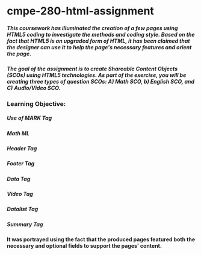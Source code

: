 # cmpe-280-html-assignment
##### This coursework has illuminated the creation of a few pages using HTML5 coding to investigate the methods and coding style. Based on the fact that HTML5 is an upgraded form of HTML, it has been claimed that the designer can use it to help the page's necessary features and orient the page.
##### The goal of the assignment is to create Shareable Content Objects (SCOs) using HTML5 technologies. As part of the exercise, you will be creating three types of question SCOs: A) Math SCO, b) English SCO, and C) Audio/Video SCO.

### Learning Objective: 

##### Use of MARK Tag
##### Math ML
##### Header Tag
##### Footer Tag
##### Data Tag
##### Video Tag
##### Datalist Tag
##### Summary Tag

#### It was portrayed using the fact that the produced pages featured both the necessary and optional fields to support the pages' content.

